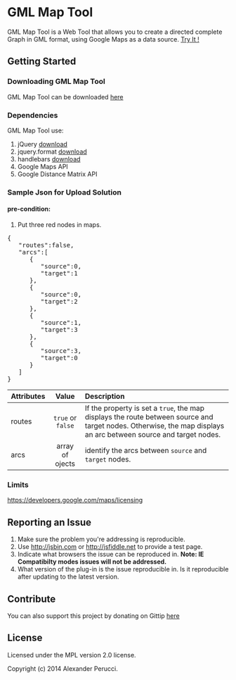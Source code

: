 GML Map Tool
=======================

GML Map Tool is a Web Tool that allows you to create a directed complete Graph in GML format, using Google Maps as a data source. [Try It !](http://www.alexanderperucci.com/portfolio-demo/gmlmaptool/)

## Getting Started

### Downloading GML Map Tool

GML Map Tool can be downloaded [here](https://github.com/prednaxela/gmlmaptool/archive/master.zip)

### Dependencies

GML Map Tool use:

 1. jQuery [download](http://jquery.com/) 
 2. jquery.format [download](https://github.com/zachofalltrades/jquery.format)
 3. handlebars [download](http://handlebarsjs.com/) 
 4. Google Maps API
 5. Google Distance Matrix API

### Sample Json for Upload Solution

#### pre-condition: 
 1. Put three red nodes in maps.

<pre>
{
   "routes":false,
   "arcs":[
      {
         "source":0,
         "target":1
      },
      {
         "source":0,
         "target":2
      },
      {
         "source":1,
         "target":3
      },
      {
         "source":3,
         "target":0
      }
   ]
}
</pre>

| Attributes | Value             | Description  |
| ---------- |:-----------------:|:------------|
| routes     | `true` or `false` | If the property is set a `true`, the map displays the route between source and target nodes. Otherwise, the map displays an arc between source and target nodes. |
| arcs       | array of ojects   | identify the arcs between `source` and `target` nodes.|


### Limits

 https://developers.google.com/maps/licensing
 

## Reporting an Issue

1. Make sure the problem you're addressing is reproducible.
2. Use http://jsbin.com or http://jsfiddle.net to provide a test page.
3. Indicate what browsers the issue can be reproduced in. **Note: IE Compatibilty modes issues will not be addressed.**
4. What version of the plug-in is the issue reproducible in. Is it reproducible after updating to the latest version.

## Contribute
You can also support this project by donating on Gittip [here](https://www.gittip.com/prednaxela/)

## License
Licensed under the MPL version 2.0 license.

Copyright (c) 2014 Alexander Perucci.
